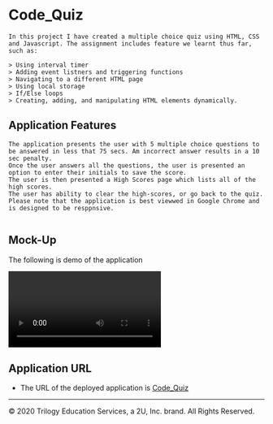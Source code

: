 # Code_Quiz

```
In this project I have created a multiple choice quiz using HTML, CSS and Javascript. The assignment includes feature we learnt thus far, such as:

> Using interval timer
> Adding event listners and triggering functions 
> Navigating to a different HTML page
> Using local storage
> If/Else loops
> Creating, adding, and manipulating HTML elements dynamically.

```

## Application Features

```
The application presents the user with 5 multiple choice questions to be answered in less that 75 secs. Am incorrect answer results in a 10 sec penalty. 
Once the user answers all the questions, the user is presented an option to enter their initials to save the score. 
The user is then presented a High Scores page which lists all of the high scores.
The user has ability to clear the high-scores, or go back to the quiz. 
Please note that the application is best viewwed in Google Chrome and is designed to be resppnsive. 


```
## Mock-Up

The following is demo of the application

![Demo](https://github.com/asheth22/Code_Quiz/tree/main/assets/Code_Quiz_demo.mp4)


## Application URL

* The URL of the deployed application is [Code_Quiz]( https://asheth22.github.io/Code_Quiz/)

- - -
© 2020 Trilogy Education Services, a 2U, Inc. brand. All Rights Reserved.